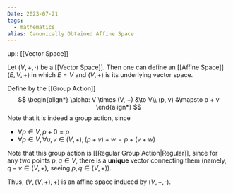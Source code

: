```yaml
---
Date: 2023-07-21
tags:
  - mathematics
alias: Canonically Obtained Affine Space
---
```

up:: [[Vector Space]]

Let $(V, +, \cdot)$ be a [[Vector Space]]. Then one can define an [[Affine Space]] $(E, V, +)$ in which $E = V$ and $(V, +)$ is its underlying vector space.

Define by the [[Group Action]]
$$
\begin{align*}
\alpha: V \times (V, +) &\to V\\
(p, v) &\mapsto p + v
\end{align*}
$$
Note that it is indeed a group action, since
- $\forall p \in V, p + 0 = p$
- $\forall p \in V, \forall u, v \in (V, +), (p+v) + w = p + (v+w)$

Note that this group action is [[Regular Group Action|Regular]], since for any two points $p, q \in V$, there is a **unique** vector connecting them (namely, $q - v \in (V, +)$, seeing $p, q \in (V,+)$).

Thus, $\left(V, (V,+), +\right)$ is an affine space induced by $(V, +, \cdot)$.
